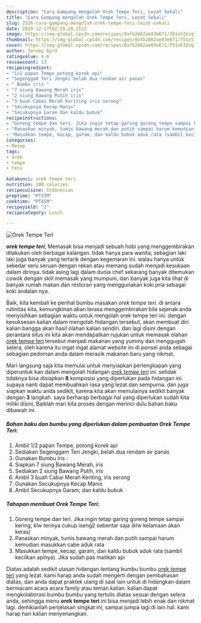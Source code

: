 ```yaml
---
description: "Cara Gampang mengolah Orek Tempe Teri, Lezat Sekali"
title: "Cara Gampang mengolah Orek Tempe Teri, Lezat Sekali"
slug: 2526-cara-gampang-mengolah-orek-tempe-teri-lezat-sekali
date: 2020-12-17T02:55:28.251Z
image: https://img-global.cpcdn.com/recipes/0afb2862ae03e671/751x532cq70/orek-tempe-teri-foto-resep-utama.jpg
thumbnail: https://img-global.cpcdn.com/recipes/0afb2862ae03e671/751x532cq70/orek-tempe-teri-foto-resep-utama.jpg
cover: https://img-global.cpcdn.com/recipes/0afb2862ae03e671/751x532cq70/orek-tempe-teri-foto-resep-utama.jpg
author: Jeremy Byrd
ratingvalue: 4.6
reviewcount: 13
recipeingredient:
- "1/2 papan Tempe potong korek api"
- "Segenggam Teri Jengki belah dua rendam air panas"
- " Bumbu iris "
- "7 siung Bawang Merah iris"
- "2 siung Bawang Putih iris"
- "3 buah Cabai Merah Keriting iris serong"
- "Secukupnya Kecap Manis"
- "Secukupnya Garam dan kaldu bubuk"
recipeinstructions:
- "Goreng tempe dan teri. Jika ingin tetap garing goreng tempe sampai kering, klw terinya cukup iseng2 sebentar saja (klw kelamaan akan keras)"
- "Panaskan minyak, tumis bawang merah dan putih sampai harum kemudian masukkan cabe aduk rata"
- "Masukkan tempe, kecap, garam, dan kaldu bubuk aduk rata (sambil kecilkan apinya). Jika sudah pas matikan api"
categories:
- Resep
tags:
- orek
- tempe
- teri

katakunci: orek tempe teri 
nutrition: 209 calories
recipecuisine: Indonesian
preptime: "PT37M"
cooktime: "PT45M"
recipeyield: "2"
recipecategory: Lunch

---
```



![Orek Tempe Teri](https://img-global.cpcdn.com/recipes/0afb2862ae03e671/751x532cq70/orek-tempe-teri-foto-resep-utama.jpg)

<b><i>orek tempe teri</i></b>, Memasak bisa menjadi sebuah hobi yang menggembirakan dilakukan oleh berbagai kalangan. tidak hanya para wanita, sebagian laki laki juga banyak yang tertarik dengan kegemaran ini. walau hanya untuk sekedar seru seruan dengan rekan atau memang sudah menjadi kesukaan dalam dirinya. tidak asing lagi dalam dunia chef sekarang banyak ditemukan cowok dengan skill memasak yang mumpuni, dan banyak juga kita lihat di banyak rumah makan dan restoran yang menggunakan koki pria sebagai koki andalan nya.



Baik, kita kembali ke perihal bumbu masakan <i>orek tempe teri</i>. di antara rutinitas kita, kemungkinan akan terasa menggembirakan bila sejenak anda menyisihkan sebagian waktu untuk mengolah orek tempe teri ini. dengan kesuksesan kalian dalam mengolah hidangan tersebut, akan membuat diri kalian bangga akan hasil olahan kalian sendiri. dan lagi disini dengan perantara situs ini kita akan mendapatkan rujukan untuk memasak olahan <u>orek tempe teri</u> tersebut menjadi makanan yang yummy dan menggugah selera, oleh karena itu ingat ingat alamat website ini di ponsel anda sebagai sebagian pedoman anda dalam meracik makanan baru yang nikmat.


Mari langsung saja kita memulai untuk menyiapkan perlengkapan yang diperuntuk kan dalam mengolah hidangan <u><i>orek tempe teri</i></u> ini. setidak tidaknya bisa disiapkan <b>8</b> komposisi yang diperlukan pada hidangan ini. supaya nanti dapat membuahkan rasa yang lezat dan sempurna. dan juga siapkan waktu anda sedikit, karena kita akan memulainya sedikit banyak dengan <b>3</b> langkah. saya berharap berbagai hal yang diperlukan sudah kita miliki disini, Baiklah mari kita proses dengan merinci dulu bahan baku dibawah ini.

<!--inarticleads1-->

##### Bahan baku dan bumbu yang diperlukan dalam pembuatan Orek Tempe Teri:

1. Ambil 1/2 papan Tempe, potong korek api
1. Sediakan Segenggam Teri Jengki, belah dua rendam air panas
1. Gunakan  Bumbu iris :
1. Siapkan 7 siung Bawang Merah, iris
1. Sediakan 2 siung Bawang Putih, iris
1. Ambil 3 buah Cabai Merah Keriting, iris serong
1. Gunakan Secukupnya Kecap Manis
1. Ambil Secukupnya Garam, dan kaldu bubuk




<!--inarticleads2-->

##### Tahapan membuat Orek Tempe Teri:

1. Goreng tempe dan teri. Jika ingin tetap garing goreng tempe sampai kering, klw terinya cukup iseng2 sebentar saja (klw kelamaan akan keras)
1. Panaskan minyak, tumis bawang merah dan putih sampai harum kemudian masukkan cabe aduk rata
1. Masukkan tempe, kecap, garam, dan kaldu bubuk aduk rata (sambil kecilkan apinya). Jika sudah pas matikan api




Diatas adalah sedikit ulasan hidangan tentang bumbu bumbu <u>orek tempe teri</u> yang lezat. kami harap anda sudah mengerti dengan pembahasan diatas, dan anda dapat praktek ulang di saat lain untuk di hidangkan dalam bermacam acara acara family atau teman kalian. kalian dapat mengkolaborasi bumbu bumbu yang tertulis diatas sesuai dengan selera anda, sehingga menu <b>orek tempe teri</b> ini bisa menjadi lebih enak dan nikmat lagi. demikianlah penjelasan singkat ini, sampai jumpa lagi di lain hal. kami harap hari kalian menyenangkan.
